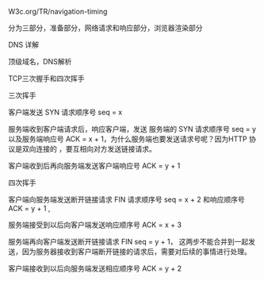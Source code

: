 W3c.org/TR/navigation-timing

分为三部分，准备部分，网络请求和响应部分，浏览器渲染部分



DNS  详解

顶级域名，DNS解析



TCP三次握手和四次挥手

三次挥手

客户端发送 SYN 请求顺序号 seq = x

服务端收到客户端请求后，响应客户端，发送 服务端的 SYN 请求顺序号 seq = y 以及服务端响应号 ACK = x + 1，为什么服务端也要发送请求号呢？因为HTTP 协议是双向连接的 ，要互相向对方发送链接请求。

客户端收到后再向服务端发送客户端响应号 ACK = y + 1

四次挥手

客户端向服务端发送断开链接请求 FIN 请求顺序号 seq = x + 2  和响应顺序号 ACK = y + 1 ,

服务端接受到以后向客户端发送响应顺序号 ACK = x + 3

服务端再向客户端发送断开链接请求 FIN seq = y + 1， 这两步不能合并到一起发送，因为服务器接收到客户端断开链接的请求后，需要对后续的事情进行处理。

客户端接收到以后向服务端发送相应顺序号 ACK = y + 2
